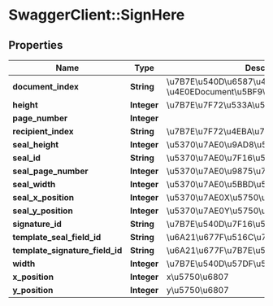 # SwaggerClient::SignHere

## Properties
Name | Type | Description | Notes
------------ | ------------- | ------------- | -------------
**document_index** | **String** | \u7B7E\u540D\u6587\u4EF6\u7D22\u5F15\uFF0C \u4E0EDocument\u5BF9\u5E94 | [optional] 
**height** | **Integer** | \u7B7E\u7F72\u533A\u57DF\u9AD8\u5EA6 | [optional] 
**page_number** | **Integer** |  | [optional] 
**recipient_index** | **String** | \u7B7E\u7F72\u4EBA\u7D22\u5F15 | [optional] 
**seal_height** | **Integer** | \u5370\u7AE0\u9AD8\u5EA6 | [optional] 
**seal_id** | **String** | \u5370\u7AE0\u7F16\u53F7 | [optional] 
**seal_page_number** | **Integer** | \u5370\u7AE0\u9875\u7801 | [optional] 
**seal_width** | **Integer** | \u5370\u7AE0\u5BBD\u5EA6 | [optional] 
**seal_x_position** | **Integer** | \u5370\u7AE0X\u5750\u6807 | [optional] 
**seal_y_position** | **Integer** | \u5370\u7AE0Y\u5750\u6807 | [optional] 
**signature_id** | **String** | \u7B7E\u540D\u7F16\u53F7 | [optional] 
**template_seal_field_id** | **String** | \u6A21\u677F\u516C\u7AE0\u5B57\u6BB5\u540D | [optional] 
**template_signature_field_id** | **String** | \u6A21\u677F\u7B7E\u540D\u5B57\u6BB5\u540D | [optional] 
**width** | **Integer** | \u7B7E\u540D\u57DF\u5BBD\u5EA6 | [optional] 
**x_position** | **Integer** | x\u5750\u6807 | [optional] 
**y_position** | **Integer** | y\u5750\u6807 | [optional] 


